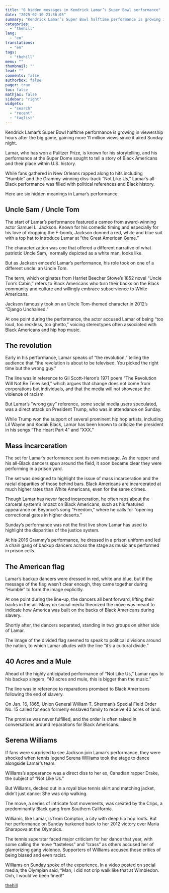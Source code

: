 ```yaml
---
title: "6 hidden messages in Kendrick Lamar’s Super Bowl performance"
date: "2025-02-10 23:56:05"
summary: "Kendrick Lamar’s Super Bowl halftime performance is growing in viewership hours after the big game, gaining more 11 million views since it aired Sunday night. Lamar, who has won a Pulitzer Prize, is known for his storytelling, and his performance at the Super Dome sought to tell a story of..."
categories:
  - "thehill"
lang:
  - "en"
translations:
  - "en"
tags:
  - "thehill"
menu: ""
thumbnail: ""
lead: ""
comments: false
authorbox: false
pager: true
toc: false
mathjax: false
sidebar: "right"
widgets:
  - "search"
  - "recent"
  - "taglist"
---
```


Kendrick Lamar’s Super Bowl halftime performance is growing in viewership hours after the big game, gaining more 11 million views since it aired Sunday night.

Lamar, who has won a Pulitzer Prize, is known for his storytelling, and his performance at the Super Dome sought to tell a story of Black Americans and their place within U.S. history.

While fans gathered in New Orleans rapped along to hits including “Humble” and the Grammy-winning diss-track “Not Like Us,” Lamar’s all-Black performance was filled with political references and Black history.

Here are six hidden meanings in Lamar’s performance.

Uncle Sam / Uncle Tom
---------------------

The start of Lamar’s performance featured a cameo from award-winning actor Samuel L. Jackson. Known for his comedic timing and especially for his love of dropping the F-bomb, Jackson donned a red, white and blue suit with a top hat to introduce Lamar at “the Great American Game.”

The characterization was one that offered a different narrative of what patriotic Uncle Sam,  normally depicted as a white man, looks like.

But as Jackson emcee’d Lamar’s performance, his role took on one of a different uncle: an Uncle Tom.

The term, which originates from Harriet Beecher Stowe’s 1852 novel “Uncle Tom’s Cabin,” refers to Black Americans who turn their backs on the Black community and culture and willingly embrace subservience to White Americans.

Jackson famously took on an Uncle Tom-themed character in 2012’s “Django Unchained.”

At one point during the performance, the actor accused Lamar of being “too loud, too reckless, too ghetto,” voicing stereotypes often associated with Black Americans and hip hop music.

The revolution
--------------

Early in his performance, Lamar speaks of “the revolution,” telling the audience that “the revolution is about to be televised. You picked the right time but the wrong guy.”

The line was in reference to Gil Scott-Heron’s 1971 poem “The Revolution Will Not Be Televised,” which argues that change does not come from corporations but individuals, and that the media will not showcase the violence of racism.

But Lamar’s “wrong guy” reference, some social media users speculated, was a direct attack on President Trump, who was in attendance on Sunday.

While Trump won the support of several prominent hip hop artists, including Lil Wayne and Kodak Black, Lamar has been known to criticize the president in his songs “The Heart Part 4” and “XXX.”

Mass incarceration
------------------

The set for Lamar’s performance sent its own message. As the rapper and his all-Black dancers spun around the field, it soon became clear they were performing in a prison yard.

The set was designed to highlight the issue of mass incarceration and the racial disparities of those behind bars. Black Americans are incarcerated at much higher rates than White Americans, even for the same crimes.

Though Lamar has never faced incarceration, he often raps about the carceral system’s impact on Black Americans, such as his featured appearance on Beyonce’s song “Freedom,” where he calls for “opening correctional gates in higher deserts.”

Sunday’s performance was not the first live show Lamar has used to highlight the disparities of the justice system.

At his 2016 Grammy’s performance, he dressed in a prison uniform and led a chain gang of backup dancers across the stage as musicians performed in prison cells.

The American flag
-----------------

Lamar’s backup dancers were dressed in red, white and blue, but if the message of the flag wasn’t clear enough, they came together during “Humble” to form the image explicitly.

At one point during the line-up, the dancers all bent forward, lifting their backs in the air. Many on social media theorized the move was meant to indicate how America was built on the backs of Black Americans during slavery.

Shortly after, the dancers separated, standing in two groups on either side of Lamar.

The image of the divided flag seemed to speak to political divisions around the nation, to which Lamar alludes with the line “it’s a cultural divide.”

40 Acres and a Mule
-------------------

Ahead of the highly anticipated performance of “Not Like Us,” Lamar raps to his backup singers, “40 acres and mule, this is bigger than the music.”

The line was in reference to reparations promised to Black Americans following the end of slavery.

On Jan. 16, 1865, Union General William T. Sherman’s Special Field Order No. 15 called for each formerly enslaved family to receive 40 acres of land.

The promise was never fulfilled, and the order is often raised in conversations around reparations for Black Americans.

Serena Williams
---------------

If fans were surprised to see Jackson join Lamar’s performance, they were shocked when tennis legend Serena Williams took the stage to dance alongside Lamar’s team.

Williams’s appearance was a direct diss to her ex, Canadian rapper Drake, the subject of “Not Like Us.”

But Williams, decked out in a royal blue tennis skirt and matching jacket, didn’t just dance: She was crip walking.

The move, a series of intricate foot movements, was created by the Crips, a predominantly Black gang from Southern California.

Williams, like Lamar, is from Compton, a city with deep hip hop roots. But her performance on Sunday harkened back to her 2012 victory over Maria Sharapova at the Olympics.

The tennis superstar faced major criticism for her dance that year, with some calling the move “tasteless” and “crass” as others accused her of glamorizing gang violence. Supporters of Williams accused those critics of being biased and even racist.

Williams on Sunday spoke of the experience. In a video posted on social media, the Olympian said, “Man, I did not crip walk like that at Wimbledon. Ooh, I would’ve been fined!”

[thehill](https://thehill.com/blogs/in-the-know/5135981-kendrick-lamar-super-bowl-halftime-performance-serena-williams-drake-not-like-us/)

